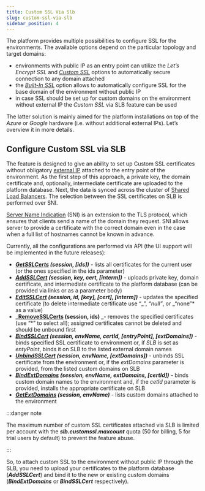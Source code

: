 ```yaml
---
title: Custom SSL Via Slb
slug: custom-ssl-via-slb
sidebar_position: 4
---
```


<!-- ## Custom SSL via Shared Load Balancer (SLB) -->

The platform provides multiple possibilities to configure SSL for the environments. The available options depend on the particular topology and target domains:

- environments with public IP as an entry point can utilize the _Let’s Encrypt SSL_ and [_Custom SSL_](/application-setting/ssl/custom-ssl) options to automatically secure connection to any domain attached
- the [_Built-In SSL_](/application-setting/ssl/built-in-ssl) option allows to automatically configure SSL for the base domain of the environment without public IP
- in case SSL should be set up for custom domains on the environment without external IP the _Custom SSL_ via SLB feature can be used

The latter solution is mainly aimed for the platform installations on top of the _Azure_ or _Google_ hardware (i.e. without additional external IPs). Let’s overview it in more details.

## Configure Custom SSL via SLB

The feature is designed to give an ability to set up Custom SSL certificates without obligatory [external IP](/application-setting/external-access-to-applications/public-ip) attached to the entry point of the environment. As the first step of this approach, a private key, the domain certificate and, optionally, intermediate certificate are uploaded to the platform database. Next, the data is synced across the cluster of [Shared Load Balancers](/application-setting/external-access-to-applications/shared-load-balancer). The selection between the SSL certificates on SLB is performed over SNI.

[Server Name Indication](https://en.wikipedia.org/wiki/Server_Name_Indication) (SNI) is an extension to the TLS protocol, which ensures that clients send a name of the domain they request. SNI allows server to provide a certificate with the correct domain even in the case when a full list of hostnames cannot be known in advance.

Currently, all the configurations are performed via API (the UI support will be implemented in the future releases):

- **_[GetSSLCerts](https://docs.jelastic.com/api/#!/api/environment.Binder-method-GetSSLCerts) (session, [ids])_** - lists all certificates for the current user (or the ones specified in the ids parameter)
- **_[AddSSLCert](https://docs.jelastic.com/api/#!/api/environment.Binder-method-AddSSLCert) (session, key, cert, [interm])_** - uploads private key, domain certificate, and intermediate certificate to the platform database (can be provided via links or as a parameter body)
- **_[EditSSLCert](https://docs.jelastic.com/api/#!/api/environment.Binder-method-EditSSLCert) (session, id, [key], [cert], [interm])_** - updates the specified certificate (to delete intermediate certificate use “_”, _“null”_, or _“none”\* as a value)
- **_[RemoveSSLCerts](https://docs.jelastic.com/api/#!/api/environment.Binder-method-RemoveSSLCerts) (session, ids) _**- removes the specified certificates (use “\*” to select all); assigned certificates cannot be deleted and should be unbound first
- **_[BindSSLCert](https://docs.jelastic.com/api/#!/api/environment.Binder-method-RemoveSSLCerts) (session, envName, certId, [entryPoint], [extDomains])_** - binds specified SSL certificate to environment or, if _SLB_ is set as _entyPoint_, binds it on SLB to the listed external domain names
- **_[UnbindSSLCert](https://docs.jelastic.com/api/#!/api/environment.Binder-method-RemoveSSLCerts) (session, envName, [extDomains])_** - unbinds SSL certificate from the environment or, if the _extDomains_ parameter is provided, from the listed custom domains on SLB
- **_[BindExtDomains](https://docs.jelastic.com/api/#!/api/environment.Binder-method-RemoveSSLCerts) (session, envName, extDomains, [certId])_** - binds custom domain names to the environment and, if the _cetId_ parameter is provided, installs the appropriate certificate on SLB
- **_[GetExtDomains](https://docs.jelastic.com/api/#!/api/environment.Binder-method-RemoveSSLCerts) (session, envName)_** - lists custom domains attached to the environment

:::danger note

The maximum number of custom SSL certificates attached via SLB is limited per account with the **_slb.customssl.maxcount_** quota (50 for billing, 5 for trial users by default) to prevent the feature abuse.

:::

So, to attach custom SSL to the environment without public IP through the SLB, you need to upload your certificates to the platform database (**_AddSSLCert_**) and bind it to the new or existing custom domains (**_BindExtDomains_** or **_BindSSLCert_** respectively).
